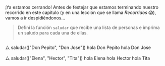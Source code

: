¡Ya estamos cerrando! Antes de festejar que estamos terminando nuestro recorrido en este capítulo (y en una lección que se llama _Recorridos_ :scream:), vamos a ir despidiéndonos...

> Definí la función `saludar` que recibe una lista de personas e imprima un saludo para cada una de ellas.
>
> ``` python
ム saludar(["Don Pepito", "Don Jose"])
hola Don Pepito
hola Don Jose
>
ム saludar(["Elena", "Hector", "Tita"])
hola Elena
hola Hector
hola Tita
```

